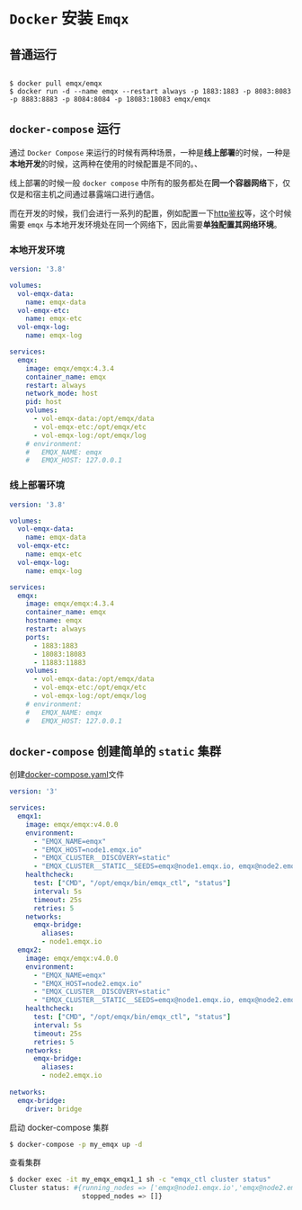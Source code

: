 # `Docker` 安装 `Emqx`

## 普通运行

```

$ docker pull emqx/emqx
$ docker run -d --name emqx --restart always -p 1883:1883 -p 8083:8083 -p 8883:8883 -p 8084:8084 -p 18083:18083 emqx/emqx
```

## `docker-compose` 运行

通过 `Docker Compose` 来运行的时候有两种场景，一种是**线上部署**的时候，一种是**本地开发**的时候，这两种在使用的时候配置是不同的。、

线上部署的时候一般 `docker compose` 中所有的服务都处在**同一个容器网络**下，仅仅是和宿主机之间通过暴露端口进行通信。

而在开发的时候，我们会进行一系列的配置，例如配置一下[http鉴权](鉴权.md)等，这个时候需要 `emqx` 与本地开发环境处在同一个网络下，因此需要**单独配置其网络环境**。

### 本地开发环境

```yml
version: '3.8'

volumes:
  vol-emqx-data:
    name: emqx-data
  vol-emqx-etc:
    name: emqx-etc
  vol-emqx-log:
    name: emqx-log

services:
  emqx:
    image: emqx/emqx:4.3.4
    container_name: emqx
    restart: always
    network_mode: host
    pid: host
    volumes:
      - vol-emqx-data:/opt/emqx/data
      - vol-emqx-etc:/opt/emqx/etc
      - vol-emqx-log:/opt/emqx/log
    # environment:
    #   EMQX_NAME: emqx
    #   EMQX_HOST: 127.0.0.1
```

### 线上部署环境

```yml
version: '3.8'

volumes:
  vol-emqx-data:
    name: emqx-data
  vol-emqx-etc:
    name: emqx-etc
  vol-emqx-log:
    name: emqx-log

services:
  emqx:
    image: emqx/emqx:4.3.4
    container_name: emqx
    hostname: emqx
    restart: always
    ports:
      - 1883:1883
      - 18083:18083
      - 11883:11883
    volumes:
      - vol-emqx-data:/opt/emqx/data
      - vol-emqx-etc:/opt/emqx/etc
      - vol-emqx-log:/opt/emqx/log
    # environment:
    #   EMQX_NAME: emqx
    #   EMQX_HOST: 127.0.0.1
```

## `docker-compose` 创建简单的 `static` 集群

创建[docker-compose.yaml](assets/files/docker-compose.yaml)文件

```yaml
version: '3'

services:
  emqx1:
    image: emqx/emqx:v4.0.0
    environment:
      - "EMQX_NAME=emqx"
      - "EMQX_HOST=node1.emqx.io"
      - "EMQX_CLUSTER__DISCOVERY=static"
      - "EMQX_CLUSTER__STATIC__SEEDS=emqx@node1.emqx.io, emqx@node2.emqx.io"
    healthcheck:
      test: ["CMD", "/opt/emqx/bin/emqx_ctl", "status"]
      interval: 5s
      timeout: 25s
      retries: 5
    networks:
      emqx-bridge:
        aliases:
        - node1.emqx.io
  emqx2:
    image: emqx/emqx:v4.0.0
    environment:
      - "EMQX_NAME=emqx"
      - "EMQX_HOST=node2.emqx.io"
      - "EMQX_CLUSTER__DISCOVERY=static"
      - "EMQX_CLUSTER__STATIC__SEEDS=emqx@node1.emqx.io, emqx@node2.emqx.io"
    healthcheck:
      test: ["CMD", "/opt/emqx/bin/emqx_ctl", "status"]
      interval: 5s
      timeout: 25s
      retries: 5
    networks:
      emqx-bridge:
        aliases:
        - node2.emqx.io
        
networks:
  emqx-bridge:
    driver: bridge
```

启动 docker-compose 集群

```bash
$ docker-compose -p my_emqx up -d
```

查看集群

```bash
$ docker exec -it my_emqx_emqx1_1 sh -c "emqx_ctl cluster status"
Cluster status: #{running_nodes => ['emqx@node1.emqx.io','emqx@node2.emqx.io'],
                  stopped_nodes => []}

```
